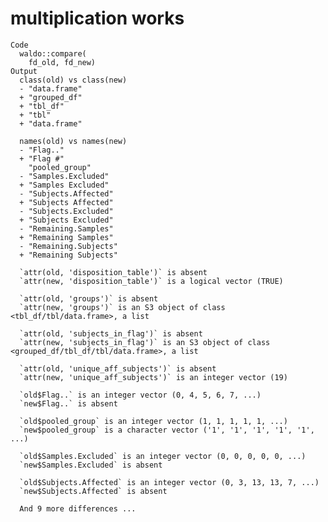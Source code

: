 # multiplication works

    Code
      waldo::compare(
        fd_old, fd_new)
    Output
      class(old) vs class(new)
      - "data.frame"
      + "grouped_df"
      + "tbl_df"
      + "tbl"
      + "data.frame"
      
      names(old) vs names(new)
      - "Flag.."
      + "Flag #"
        "pooled_group"
      - "Samples.Excluded"
      + "Samples Excluded"
      - "Subjects.Affected"
      + "Subjects Affected"
      - "Subjects.Excluded"
      + "Subjects Excluded"
      - "Remaining.Samples"
      + "Remaining Samples"
      - "Remaining.Subjects"
      + "Remaining Subjects"
      
      `attr(old, 'disposition_table')` is absent
      `attr(new, 'disposition_table')` is a logical vector (TRUE)
      
      `attr(old, 'groups')` is absent
      `attr(new, 'groups')` is an S3 object of class <tbl_df/tbl/data.frame>, a list
      
      `attr(old, 'subjects_in_flag')` is absent
      `attr(new, 'subjects_in_flag')` is an S3 object of class <grouped_df/tbl_df/tbl/data.frame>, a list
      
      `attr(old, 'unique_aff_subjects')` is absent
      `attr(new, 'unique_aff_subjects')` is an integer vector (19)
      
      `old$Flag..` is an integer vector (0, 4, 5, 6, 7, ...)
      `new$Flag..` is absent
      
      `old$pooled_group` is an integer vector (1, 1, 1, 1, 1, ...)
      `new$pooled_group` is a character vector ('1', '1', '1', '1', '1', ...)
      
      `old$Samples.Excluded` is an integer vector (0, 0, 0, 0, 0, ...)
      `new$Samples.Excluded` is absent
      
      `old$Subjects.Affected` is an integer vector (0, 3, 13, 13, 7, ...)
      `new$Subjects.Affected` is absent
      
      And 9 more differences ...

